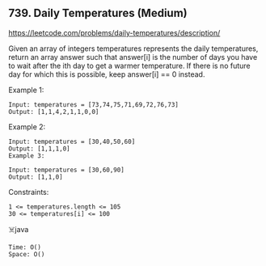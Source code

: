 ## 739. Daily Temperatures (Medium)
https://leetcode.com/problems/daily-temperatures/description/

Given an array of integers temperatures represents the daily temperatures, return an array answer such that answer[i] is the number of days you have to wait after the ith day to get a warmer temperature. If there is no future day for which this is possible, keep answer[i] == 0 instead.

 

Example 1:
    
    Input: temperatures = [73,74,75,71,69,72,76,73]
    Output: [1,1,4,2,1,1,0,0]
Example 2:

    Input: temperatures = [30,40,50,60]
    Output: [1,1,1,0]
    Example 3:
    
    Input: temperatures = [30,60,90]
    Output: [1,1,0]
     

Constraints:

    1 <= temperatures.length <= 105
    30 <= temperatures[i] <= 100


  
  ☠️java
  


    Time: O()
    Space: O()
